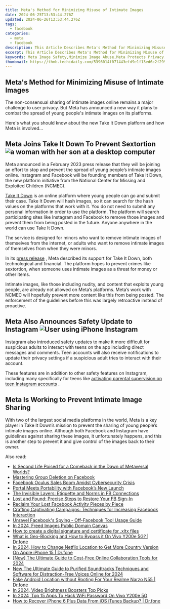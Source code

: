```yaml
---
title: Meta's Method for Minimizing Misuse of Intimate Images
date: 2024-06-25T13:53:44.276Z
updated: 2024-06-26T13:53:44.276Z
tags:
  - facebook
categories:
  - meta
  - facebook
description: This Article Describes Meta's Method for Minimizing Misuse of Intimate Images
excerpt: This Article Describes Meta's Method for Minimizing Misuse of Intimate Images
keywords: Meta Image Safety,Minimize Image Abuse,Meta Protects Privacy,Preventing Image Sharing,Reducing Intimate Misuse,Image Security Measures,Enhancing Images Privacy
thumbnail: https://thmb.techidaily.com/5396014f071443efd9e1f13ed6c2f299f41c767371cdaf8ce5e5162404d28c7d.jpg
---
```


## Meta's Method for Minimizing Misuse of Intimate Images

 The non-consensual sharing of intimate images online remains a major challenge to user privacy. But Meta has announced a new way it plans to combat the spread of young people's intimate images on its platforms.

 Here's what you should know about the new Take It Down platform and how Meta is involved...

## Meta Joins Take It Down To Prevent Sextortion ![a woman with her son at a desktop computer](https://static1.makeuseofimages.com/wordpress/wp-content/uploads/2022/11/parenta-control-featured.jpg)

 Meta announced in a February 2023 press release that they will be joining an effort to stop and prevent the spread of young people’s intimate images online. Instagram and Facebook will be founding members of Take It Down, the new platform initiative from the National Center for Missing and Exploited Children (NCMEC).

[Take It Down](https://takeitdown.ncmec.org/) is an online platform where young people can go and submit their case. Take It Down will hash images, so it can search for the hash values on the platforms that work with it. You do not need to submit any personal information in order to use the platform. The platform will search participating sites like Instagram and Facebook to remove those images and prevent them from being posted in the future. Anyone anywhere in the world can use Take It Down.

 The service is designed for minors who want to remove intimate images of themselves from the internet, or adults who want to remove intimate images of themselves from when they were minors.

 In its [press release](https://about.fb.com/news/2023/02/helping-prevent-the-spread-of-young-peoples-intimate-images-online/) , Meta described its support for Take It Down, both technological and financial. The platform hopes to prevent crimes like sextortion, when someone uses intimate images as a threat for money or other items.

 Intimate images, like those including nudity, and content that exploits young people, are already not allowed on Meta’s platforms. Meta’s work with NCMEC will hopefully prevent more content like this from being posted. The enforcement of the guidelines before this was largely retroactive instead of proactive.

## Meta Also Announces Safety Update to Instagram ![User using iPhone Instagram](https://static1.makeuseofimages.com/wordpress/wp-content/uploads/2023/02/theives-stealing-iphones-1.jpg)

 Instagram also introduced safety updates to make it more difficult for suspicious adults to interact with teens on the app including direct messages and comments. Teen accounts will also receive notifications to update their privacy settings if a suspicious adult tries to interact with their account.

 These features are in addition to other safety features on Instagram, including many specifically for teens like [activating parental supervision on teen Instagram accounts](https://www.makeuseof.com/instagram-how-to-activate-parental-supervision/) .

## Meta Is Working to Prevent Intimate Image Sharing

 With two of the largest social media platforms in the world, Meta is a key player in Take It Down’s mission to prevent the sharing of young people’s intimate images online. Although both Facebook and Instagram have guidelines against sharing these images, it unfortunately happens, and this is another step to prevent it and give control of the images back to their owner.


<ins class="adsbygoogle"
     style="display:block"
     data-ad-format="autorelaxed"
     data-ad-client="ca-pub-7571918770474297"
     data-ad-slot="1223367746"></ins>



<ins class="adsbygoogle"
     style="display:block"
     data-ad-client="ca-pub-7571918770474297"
     data-ad-slot="8358498916"
     data-ad-format="auto"
     data-full-width-responsive="true"></ins>

<span class="atpl-alsoreadstyle">Also read:</span>
<div><ul>
<li><a href="https://facebook.techidaily.com/is-second-life-poised-for-a-comeback-in-the-dawn-of-metaversal-worlds/"><u>Is Second Life Poised for a Comeback in the Dawn of Metaversal Worlds?</u></a></li>
<li><a href="https://facebook.techidaily.com/mastering-group-deletion-on-facebook/"><u>Mastering Group Deletion on Facebook</u></a></li>
<li><a href="https://facebook.techidaily.com/facebook-oculus-sales-boom-amidst-cybersecurity-crisis/"><u>Facebook Oculus Sales Boom Amidst Cybersecurity Crisis</u></a></li>
<li><a href="https://facebook.techidaily.com/portal-meets-portability-with-facebooks-new-launch/"><u>Portal Meets Portability with Facebook’s New Launch</u></a></li>
<li><a href="https://facebook.techidaily.com/the-invisible-layers-etiquette-and-norms-in-fb-connections/"><u>The Invisible Layers: Etiquette and Norms in FB Connections</u></a></li>
<li><a href="https://facebook.techidaily.com/lost-and-found-precise-steps-to-restore-your-fb-sign-in/"><u>Lost and Found: Precise Steps to Restore Your FB Sign-In</u></a></li>
<li><a href="https://facebook.techidaily.com/reclaim-your-lost-facebook-activity-pieces-by-piece/"><u>Reclaim Your Lost Facebook Activity Pieces by Piece</u></a></li>
<li><a href="https://facebook.techidaily.com/crafting-captivating-campaigns-techniques-for-increasing-facebook-interaction/"><u>Crafting Captivating Campaigns: Techniques for Increasing Facebook Interaction</u></a></li>
<li><a href="https://facebook.techidaily.com/unravel-facebooks-spying-off-facebook-tool-usage-guide/"><u>Unravel Facebook's Spying - Off-Facebook Tool Usage Guide</u></a></li>
<li><a href="https://some-techniques.techidaily.com/in-2024-freed-images-public-domain-canvas/"><u>In 2024, Freed Images  Public Domain Canvas</u></a></li>
<li><a href="https://phone-solutions.techidaily.com/how-to-create-a-digital-signature-and-certificate-for-xltx-files-by-ldigisigner-sign-a-excel-sign-a-excel/"><u>How to create a digital signature and certificate for .xltx files</u></a></li>
<li><a href="https://fake-location.techidaily.com/what-is-geo-blocking-and-how-to-bypass-it-on-vivo-y200e-5g-drfone-by-drfone-virtual-android/"><u>What is Geo-Blocking and How to Bypass it On Vivo Y200e 5G? | Dr.fone</u></a></li>
<li><a href="https://review-topics.techidaily.com/in-2024-how-to-change-netflix-location-to-get-more-country-version-on-apple-iphone-15-drfone-by-drfone-virtual-ios/"><u>In 2024, How to Change Netflix Location to Get More Country Version On Apple iPhone 15 | Dr.fone</u></a></li>
<li><a href="https://screen-mirroring-recording.techidaily.com/new-the-ultimate-guide-to-cost-free-online-collaboration-tools-for-2024/"><u>[New] The Ultimate Guide to Cost-Free Online Collaboration Tools for 2024</u></a></li>
<li><a href="https://audio-editing.techidaily.com/new-the-ultimate-guide-to-purified-soundtracks-techniques-and-software-for-distraction-free-voices-online-for-2024/"><u>New The Ultimate Guide to Purified Soundtracks Techniques and Software for Distraction-Free Voices Online for 2024</u></a></li>
<li><a href="https://android-location.techidaily.com/fake-android-location-without-rooting-for-your-realme-narzo-n55-drfone-by-drfone-virtual/"><u>Fake Android Location without Rooting For Your Realme Narzo N55 | Dr.fone</u></a></li>
<li><a href="https://ai-video-apps.techidaily.com/in-2024-video-brightness-boosters-top-picks/"><u>In 2024, Video Brightness Boosters Top Picks</u></a></li>
<li><a href="https://unlock-android.techidaily.com/in-2024-top-15-apps-to-hack-wifi-password-on-vivo-y200e-5g-by-drfone-android/"><u>In 2024, Top 15 Apps To Hack WiFi Password On Vivo Y200e 5G</u></a></li>
<li><a href="https://blog-min.techidaily.com/how-to-recover-iphone-6-plus-data-from-ios-itunes-backup-drfone-by-drfone-ios-data-recovery-ios-data-recovery/"><u>How to Recover iPhone 6 Plus Data From iOS iTunes Backup? | Dr.fone</u></a></li>
</ul></div>
